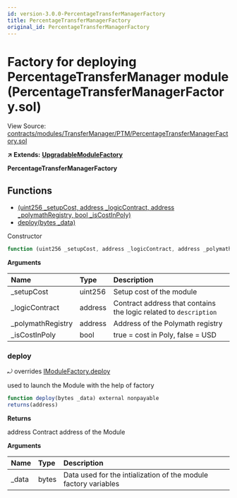 ```yaml
---
id: version-3.0.0-PercentageTransferManagerFactory
title: PercentageTransferManagerFactory
original_id: PercentageTransferManagerFactory
---
```


# Factory for deploying PercentageTransferManager module \(PercentageTransferManagerFactory.sol\)

View Source: [contracts/modules/TransferManager/PTM/PercentageTransferManagerFactory.sol](https://github.com/PolymathNetwork/polymath-core/tree/096ba240a927c98e1f1a182d2efee7c4c4c1dfc5/contracts/modules/TransferManager/PTM/PercentageTransferManagerFactory.sol)

**↗ Extends:** [**UpgradableModuleFactory**](https://github.com/PolymathNetwork/polymath-core/tree/096ba240a927c98e1f1a182d2efee7c4c4c1dfc5/docs/api/UpgradableModuleFactory.md)

**PercentageTransferManagerFactory**

## Functions

* [\(uint256 \_setupCost, address \_logicContract, address \_polymathRegistry, bool \_isCostInPoly\)](percentagetransfermanagerfactory.md)
* [deploy\(bytes \_data\)](percentagetransfermanagerfactory.md#deploy)

Constructor

```javascript
function (uint256 _setupCost, address _logicContract, address _polymathRegistry, bool _isCostInPoly) public nonpayable UpgradableModuleFactory
```

**Arguments**

| Name | Type | Description |
| :--- | :--- | :--- |
| \_setupCost | uint256 | Setup cost of the module |
| \_logicContract | address | Contract address that contains the logic related to `description` |
| \_polymathRegistry | address | Address of the Polymath registry |
| \_isCostInPoly | bool | true = cost in Poly, false = USD |

### deploy

⤾ overrides [IModuleFactory.deploy](https://github.com/PolymathNetwork/polymath-core/tree/096ba240a927c98e1f1a182d2efee7c4c4c1dfc5/docs/api/IModuleFactory.md#deploy)

used to launch the Module with the help of factory

```javascript
function deploy(bytes _data) external nonpayable
returns(address)
```

**Returns**

address Contract address of the Module

**Arguments**

| Name | Type | Description |
| :--- | :--- | :--- |
| \_data | bytes | Data used for the intialization of the module factory variables |

